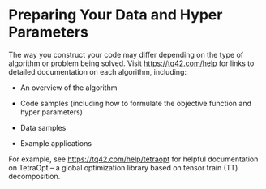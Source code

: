 # Preparing Your Data and Hyper Parameters

The way you construct your code may differ depending on the type of algorithm or problem being solved. Visit https://tq42.com/help for links to detailed documentation on each algorithm, including:

- An overview of the algorithm

- Code samples (including how to formulate the objective function and hyper parameters)

- Data samples

- Example applications 

For example, see https://tq42.com/help/tetraopt for helpful documentation on TetraOpt – a global optimization library based on tensor train (TT) decomposition.
